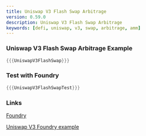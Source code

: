 ```yaml
---
title: Uniswap V3 Flash Swap Arbitrage
version: 0.59.0
description: Uniswap V3 Flash Swap Arbitrage
keywords: [defi, uniswap, v3, swap, arbitrage, amm]
---
```


### Uniswap V3 Flash Swap Arbitrage Example

```rust
{{{UniswapV3FlashSwap}}}
```

### Test with Foundry

```rust
{{{UniswapV3FlashSwapTest}}}
```

### Links

<a href="https://github.com/foundry-rs/foundry" target="__blank">Foundry</a>

<a href="https://github.com/t4sk/defi-notes" target="__blank">Uniswap V3 Foundry example</a>
